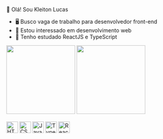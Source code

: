 👋 Olá! Sou Kleiton Lucas

- 🖥️ Busco vaga de trabalho para desenvolvedor front-end
- 👀 Estou interessado em desenvolvimento web
- 🌱 Tenho estudado ReactJS e TypeScript

<div>
  <img height="180em" src="https://github-readme-stats.vercel.app/api?username=kleitonlucas&show_icons=true&theme=dark&include_all_commits=true&count_private=true" />
  <img height="180em" src="https://github-readme-stats.vercel.app/api/top-langs/?username=kleitonlucas&layout=compact&langs_count=7&theme=dark" />
</div>
<br>
<div style="display: inline_block">
  <img align="center" alt="HTML" height="30" src="https://cdn.jsdelivr.net/gh/devicons/devicon/icons/html5/html5-plain-wordmark.svg"/>
  <img align="center" alt="CSS" height="30" src="https://cdn.jsdelivr.net/gh/devicons/devicon/icons/css3/css3-plain-wordmark.svg" />
  <img align="center" alt="Javascript" height="30" src="https://cdn.jsdelivr.net/gh/devicons/devicon/icons/javascript/javascript-plain.svg" />
  <img align="center" alt="Typescript" height="30" src="https://cdn.jsdelivr.net/gh/devicons/devicon/icons/typescript/typescript-plain.svg" />
  <img align="center" alt="React" height="30" src="https://cdn.jsdelivr.net/gh/devicons/devicon/icons/react/react-original-wordmark.svg" />
</div>
